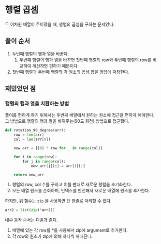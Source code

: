 # 행렬 곱셈

두 이차원 배열이 주어졌을 때, 행렬의 곱셈을 구하는 문제였다.

## 풀이 순서
1. 두번째 행렬의 행과 열을 바꾼다.
   1. 두번째 행렬의 행과 열을 바꾸면 첫번째 행렬의 row와 두번째 행렬의 row를 비교하여 계산하면 편하기 때문이다.
2. 첫번째 행렬과 두번째 행렬의 각 원소의 곱셈 합을 정답에 저장한다.


## 재밌었던 점

### 행렬의 행과 열을 치환하는 방법

풀이를 편하게 하기 위해서는 두번째 배열에서 원하는 원소에 접근을 편하게 해야한다.
그 방법으로 행렬의 행과 열을 바꿔주는(90도 회전) 방법으로 접근했다. 

```python
def rotation_90_degree(arr):
    row = len(arr)
    col = len(arr[0])

    new_arr = [[0] * row for _ in range(col)]

    for i in range(row):
        for j in range(col):
            new_arr[j][i] = arr[i][j]

    return new_arr
```

1. 행렬의 row, col 수를 구하고 이를 반대로 새로운 행렬을 초기화한다.
2. 모든 배열 원소를 순회하며, 인덱스를 반전해서 새로운 배열에 원소를 추가한다.

하지만, 위 함수는 `zip` 을 사용하면 단 한줄로 처리할 수 있다.

```python
arr2 = list(zip(*arr2))
```
내부 동작 순서는 다음과 같다.
1. 배열에 있는 각 row를 *를 사용해서 zip에 argument로 추가한다.
2. 각 row의 원소가 zip에 의해 하나씩 꺼내진다.